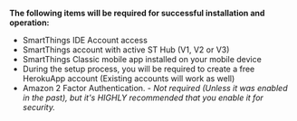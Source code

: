 **The following items will be required for successful installation and operation:**

* SmartThings IDE Account access
* SmartThings account with active ST Hub (V1, V2 or V3)
* SmartThings Classic mobile app installed on your mobile device
* During the setup process, you will be required to create a free HerokuApp account (Existing accounts will work as well)
* Amazon 2 Factor Authentication. - *Not required (Unless it was enabled in the past), but it's HIGHLY recommended that you enable it for security.*
